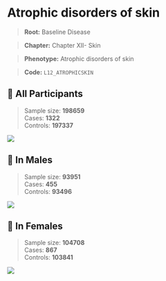 # Atrophic disorders of skin

> **Root:** Baseline Disease  

> **Chapter:** Chapter XII- Skin  

> **Phenotype:** Atrophic disorders of skin  

> **Code:** `L12_ATROPHICSKIN`

## 🧪 All Participants  
> Sample size: **198659**  
> Cases: **1322**  
> Controls: **197337**
<img src="/Disease/Figures/ALL/Incidence/L12_ATROPHICSKIN.png"/>
<CsvTable src="/Disease_Data/ALL/Incidence/COX_L12_ATROPHICSKIN.csv" label="🔍 View full results" />

## 👨 In Males  
> Sample size: **93951**  
> Cases: **455**  
> Controls: **93496**
<img src="/Disease/Figures/Male/Incidence/L12_ATROPHICSKIN.png"/>
<CsvTable src="/Disease_Data/Male/Incidence/COX_L12_ATROPHICSKIN.csv" label="🔍 View full results" />

## 👩 In Females  
> Sample size: **104708**  
> Cases: **867**  
> Controls: **103841**
<img src="/Disease/Figures/Female/Incidence/L12_ATROPHICSKIN.png"/>
<CsvTable src="/Disease_Data/Female/Incidence/COX_L12_ATROPHICSKIN.csv" label="🔍 View full results" />
